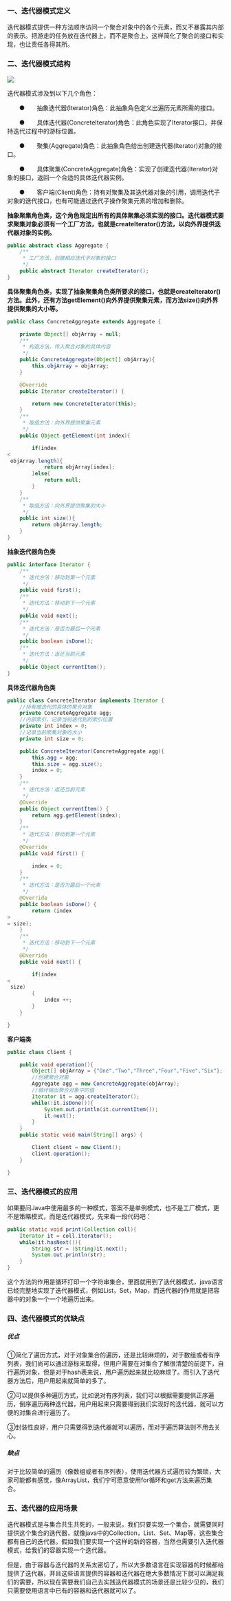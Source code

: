 ### 一、迭代器模式定义

迭代器模式提供一种方法顺序访问一个聚合对象中的各个元素，而又不暴露其内部的表示。把游走的任务放在迭代器上，而不是聚合上。这样简化了聚合的接口和实现，也让责任各得其所。

### 二、迭代器模式结构

![](https://upload-images.jianshu.io/upload_images/3985563-7a93b70924fbcc50.png?imageMogr2/auto-orient/strip%7CimageView2/2/w/1240/format/jpg)

  


  
迭代器模式涉及到以下几个角色：

　　●　　抽象迭代器\(Iterator\)角色：此抽象角色定义出遍历元素所需的接口。

　　●　　具体迭代器\(ConcreteIterator\)角色：此角色实现了Iterator接口，并保持迭代过程中的游标位置。

　　●　　聚集\(Aggregate\)角色：此抽象角色给出创建迭代器\(Iterator\)对象的接口。

　　●　　具体聚集\(ConcreteAggregate\)角色：实现了创建迭代器\(Iterator\)对象的接口，返回一个合适的具体迭代器实例。

　　●　　客户端\(Client\)角色：持有对聚集及其迭代器对象的引用，调用迭代子对象的迭代接口，也有可能通过迭代子操作聚集元素的增加和删除。

**抽象聚集角色类，这个角色规定出所有的具体聚集必须实现的接口。迭代器模式要求聚集对象必须有一个工厂方法，也就是createIterator\(\)方法，以向外界提供迭代器对象的实例。**

```java
public abstract class Aggregate {
    /**
     * 工厂方法，创建相应迭代子对象的接口
     */
    public abstract Iterator createIterator();
}
```

**具体聚集角色类，实现了抽象聚集角色类所要求的接口，也就是createIterator\(\)方法。此外，还有方法getElement\(\)向外界提供聚集元素，而方法size\(\)向外界提供聚集的大小等。**

```java
public class ConcreteAggregate extends Aggregate {

    private Object[] objArray = null;
    /**
     * 构造方法，传入聚合对象的具体内容
     */
    public ConcreteAggregate(Object[] objArray){
        this.objArray = objArray;
    }

    @Override
    public Iterator createIterator() {

        return new ConcreteIterator(this);
    }
    /**
     * 取值方法：向外界提供聚集元素
     */
    public Object getElement(int index){

        if(index 
<
 objArray.length){
            return objArray[index];
        }else{
            return null;
        }
    }
    /**
     * 取值方法：向外界提供聚集的大小
     */
    public int size(){
        return objArray.length;
    }
}
```

**抽象迭代器角色类**

```java
public interface Iterator {
    /**
     * 迭代方法：移动到第一个元素
     */
    public void first();
    /**
     * 迭代方法：移动到下一个元素
     */
    public void next();
    /**
     * 迭代方法：是否为最后一个元素
     */
    public boolean isDone();
    /**
     * 迭代方法：返还当前元素
     */
    public Object currentItem();
}
```

**具体迭代器角色类**

```java
public class ConcreteIterator implements Iterator {
    //持有被迭代的具体的聚合对象
    private ConcreteAggregate agg;
    //内部索引，记录当前迭代到的索引位置
    private int index = 0;
    //记录当前聚集对象的大小
    private int size = 0;

    public ConcreteIterator(ConcreteAggregate agg){
        this.agg = agg;
        this.size = agg.size();
        index = 0;
    }
    /**
     * 迭代方法：返还当前元素
     */
    @Override
    public Object currentItem() {
        return agg.getElement(index);
    }
    /**
     * 迭代方法：移动到第一个元素
     */
    @Override
    public void first() {

        index = 0;
    }
    /**
     * 迭代方法：是否为最后一个元素
     */
    @Override
    public boolean isDone() {
        return (index 
>
= size);
    }
    /**
     * 迭代方法：移动到下一个元素
     */
    @Override
    public void next() {

        if(index 
<
 size)
        {
            index ++;
        }
    }

}
```

**客户端类**

```java
public class Client {

    public void operation(){
        Object[] objArray = {"One","Two","Three","Four","Five","Six"};
        //创建聚合对象
        Aggregate agg = new ConcreteAggregate(objArray);
        //循环输出聚合对象中的值
        Iterator it = agg.createIterator();
        while(!it.isDone()){
            System.out.println(it.currentItem());
            it.next();
        }
    }
    public static void main(String[] args) {

        Client client = new Client();
        client.operation();
    }

}
```

### 三、迭代器模式的应用

如果要问Java中使用最多的一种模式，答案不是单例模式，也不是工厂模式，更不是策略模式，而是迭代器模式，先来看一段代码吧：

```java
public static void print(Collection coll){  
    Iterator it = coll.iterator();  
    while(it.hasNext()){  
        String str = (String)it.next();  
        System.out.println(str);  
    }  
}
```

这个方法的作用是循环打印一个字符串集合，里面就用到了迭代器模式，java语言已经完整地实现了迭代器模式，例如List，Set，Map，而迭代器的作用就是把容器中的对象一个一个地遍历出来。

### 四、迭代器模式的优缺点

##### 优点

①简化了遍历方式，对于对象集合的遍历，还是比较麻烦的，对于数组或者有序列表，我们尚可以通过游标来取得，但用户需要在对集合了解很清楚的前提下，自行遍历对象，但是对于hash表来说，用户遍历起来就比较麻烦了。而引入了迭代器方法后，用户用起来就简单的多了。

②可以提供多种遍历方式，比如说对有序列表，我们可以根据需要提供正序遍历，倒序遍历两种迭代器，用户用起来只需要得到我们实现好的迭代器，就可以方便的对集合进行遍历了。

③封装性良好，用户只需要得到迭代器就可以遍历，而对于遍历算法则不用去关心。

##### 缺点

对于比较简单的遍历（像数组或者有序列表），使用迭代器方式遍历较为繁琐，大家可能都有感觉，像ArrayList，我们宁可愿意使用for循环和get方法来遍历集合。

### 五、迭代器的应用场景

迭代器模式是与集合共生共死的，一般来说，我们只要实现一个集合，就需要同时提供这个集合的迭代器，就像java中的Collection，List、Set、Map等，这些集合都有自己的迭代器。假如我们要实现一个这样的新的容器，当然也需要引入迭代器模式，给我们的容器实现一个迭代器。

但是，由于容器与迭代器的关系太密切了，所以大多数语言在实现容器的时候都给提供了迭代器，并且这些语言提供的容器和迭代器在绝大多数情况下就可以满足我们的需要，所以现在需要我们自己去实践迭代器模式的场景还是比较少见的，我们只需要使用语言中已有的容器和迭代器就可以了。

